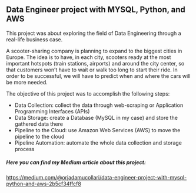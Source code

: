 ## Data Engineer project with MYSQL, Python, and AWS

This project was about exploring the field of Data Engineering through a real-life business case.

A scooter-sharing company is planning to expand to the biggest cities in Europe. The idea is to have, in each city, scooters ready at the most important hotspots (train stations, airports) and around the city center, so that customers won’t have to wait or walk too long to start their ride. In order to be successful, we will have to predict when and where the cars will be more needed.

The objective of this project was to accomplish the following steps:

- Data Collection: collect the data through web-scraping or Application Programming Interfaces (APIs)
- Data Storage: create a Database (MySQL in my case) and store the gathered data there
- Pipeline to the Cloud: use Amazon Web Services (AWS) to move the pipeline to the cloud
- Pipeline Automation: automate the whole data collection and storage process

##### Here you can find my Medium article about this project:
https://medium.com/@orjadamucollari/data-engineer-project-with-mysql-python-and-aws-2b5cf34ffcf8

